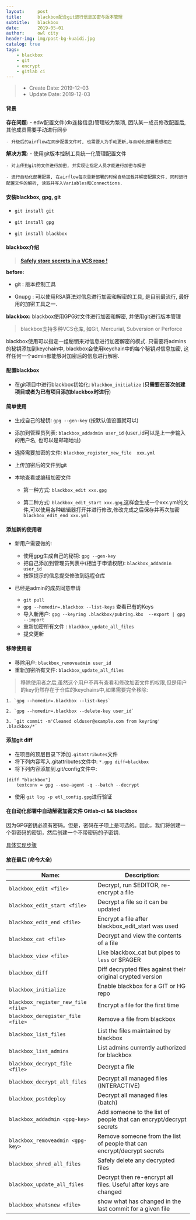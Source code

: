 ```yaml
---
layout:     post
title:      blackbox配合git进行信息加密与版本管理
subtitle:   blackbox
date:       2019-05-01
author:     owl city
header-img: img/post-bg-kuaidi.jpg
catalog: true
tags:
    - blackbox
    - git
    - encrypt
    - gitlab ci
---
```


> - Create Date: 2019-12-03
> - Update Date: 2019-12-03

#### 背景
**存在问题:**
    - edw配置文件(db连接信息)管理较为繁琐, 团队某一成员修改配置后, 其他成员需要手动进行同步

    - 升级后的airflow在同步配置文件时, 也需要人为手动更新,与自动化部署思想相左

**解决方案:**
    - 使用git版本控制工具统一化管理配置文件

    - 对上传到git的文件进行加密, 并实现让指定人员才能进行加密与解密

    - 进行自动化部署配置, 在airflow每次重新部署的时候自动加载并解密配置文件, 同时进行配置文件的解析, 读取并写入Variables和Connections.


#### 安装blackbox, gpg, git
- `git install git`

- `git install gpg`

- `git install blackbox`

#### blackbox介绍
> **[Safely store secrets in a VCS repo !](https://github.com/StackExchange/blackbox)**

**before:**
- git : 版本控制工具

- Gnupg : 可以使用RSA算法对信息进行加密和解密的工具, 是目前最流行, 最好用的加密工具之一.

**blackbox:** blackbox使用GPG对文件进行加密和解密, 并使用git进行版本管理
> blackbox支持多种VCS仓库, 如Git, Mercurial, Subversion or Perforce

blackbox使用可以指定一组秘钥来对信息进行加密解密的模式. 只需要将admins的秘钥添加到keychain中, blackbox会使用keychain中的每个秘钥对信息加密, 这样任何一个admin都能够对加密后的信息进行解密.


#### 配置blackbox

- 在git项目中进行blackbox初始化: `blackbox_initialize`  (**只需要在首次创建项目或者为已有项目添加blackbox时进行**)

#### 简单使用
- 生成自己的秘钥: `gpg --gen-key` (按默认值设置就可以)

- 添加到管理员列表: `blackbox_addadmin user_id` (user_id可以是上一步输入的用户名, 也可以是邮箱地址)

- 选择需要加密的文件: `blackbox_register_new_file  xxx.yml`

- 上传加密后的文件到git

- 本地查看或编辑加密文件

    - 第一种方式: `blackbox_edit xxx.gpg`

    - 第二种方式: `blackbox_edit_start xxx.gpg`,这样会生成一个xxx.yml的文件,可以使用各种编辑器打开并进行修改,修改完成之后保存并再次加密`blackbox_edit_end xxx.yml`


#### 添加新的使用者
- 新用户需要做的:
    - 使用gpg生成自己的秘钥: `gpg --gen-key`
    - 把自己添加到管理员列表中(相当于申请权限): `blackbox_addadmin user_id`
    - 按照提示的信息提交修改到远程仓库

- 已经是admin的成员同意申请
    - `git pull`
    - `gpg --homedir=.blackbox --list-keys` 查看已有的Keys
    - 导入新用户: `gpg --keyring .blackbox/pubring.kbx  --export | gpg --import`
    - 重新加密所有文件 : `blackbox_update_all_files`
    - 提交更新


#### 移除使用者
- 移除用户: `blackbox_removeadmin user_id`
- 重新加密所有文件: `blackbox_update_all_files`

> 移除使用者之后,虽然这个用户不再有查看和修改加密文件的权限,但是用户的key仍然存在于仓库的keychains中,如果需要完全移除:

    1. `gpg --homedir=.blackbox --list-keys`

    2. `gpg --homedir=.blackbox --delete-key user_id`

    3. `git commit -m'Cleaned olduser@example.com from keyring'  .blackbox/*`


#### 添加git diff
- 在项目的顶层目录下添加`.gitattributes`文件
- 将下列内容写入.gitattributes文件中: `*.gpg diff=blackbox`
- 将下列内容添加到.git/config文件中:
```
[diff "blackbox"]
    textconv = gpg --use-agent -q --batch --decrypt
```
- 使用 `git log -p etl_config.gpg`进行验证

#### 在自动化部署中自动解密加密文件 **Gitlab-ci && blackbox**
因为GPG密钥必须有密码。但是，密码在子项上是可选的。因此，我们将创建一个带密码的密钥，然后创建一个不带密码的子密钥.

[具体实现步骤](https://medium.com/@mipselaer/gitlab-ci-blackbox-526c7ad7bec0)


#### 放在最后 (命令大全)

| Name:                               | Description:                                                            |
|-------------------------------------|-------------------------------------------------------------------------|
| `blackbox_edit <file>`              | Decrypt, run $EDITOR, re-encrypt a file                                 |
| `blackbox_edit_start <file>`        | Decrypt a file so it can be updated                                     |
| `blackbox_edit_end <file>`          | Encrypt a file after blackbox_edit_start was used                       |
| `blackbox_cat <file>`               | Decrypt and view the contents of a file                                 |
| `blackbox_view <file>`              | Like blackbox_cat but pipes to `less` or $PAGER                         |
| `blackbox_diff`                     | Diff decrypted files against their original crypted version             |
| `blackbox_initialize`               | Enable blackbox for a GIT or HG repo                                    |
| `blackbox_register_new_file <file>` | Encrypt a file for the first time                                       |
| `blackbox_deregister_file <file>`   | Remove a file from blackbox                                             |
| `blackbox_list_files`               | List the files maintained by blackbox                                   |
| `blackbox_list_admins`              | List admins currently authorized for blackbox                           |
| `blackbox_decrypt_file <file>`      | Decrypt a file                                                          |
| `blackbox_decrypt_all_files`        | Decrypt all managed files (INTERACTIVE)                                 |
| `blackbox_postdeploy`               | Decrypt all managed files (batch)                                       |
| `blackbox_addadmin <gpg-key>`       | Add someone to the list of people that can encrypt/decrypt secrets      |
| `blackbox_removeadmin <gpg-key>`    | Remove someone from the list of people that can encrypt/decrypt secrets |
| `blackbox_shred_all_files`          | Safely delete any decrypted files                                       |
| `blackbox_update_all_files`         | Decrypt then re-encrypt all files. Useful after keys are changed        |
| `blackbox_whatsnew <file>`          | show what has changed in the last commit for a given file               |
